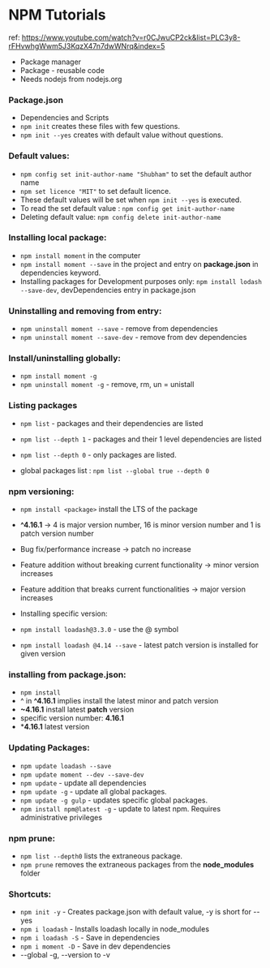 # NPM Tutorials

ref: https://www.youtube.com/watch?v=r0CJwuCP2ck&list=PLC3y8-rFHvwhgWwm5J3KqzX47n7dwWNrq&index=5

- Package manager
- Package - reusable code
- Needs nodejs from nodejs.org

### Package.json
- Dependencies and Scripts
- ```npm init``` creates these files with few questions.
- `npm init --yes` creates with default value without questions.

### Default values:

- `npm config set init-author-name "Shubham"` to set the default author name
- `npm set licence "MIT"` to set default licence. 
- These default values will be set when `npm init --yes` is executed.
- To read the set default value : `npm config get init-author-name`
- Deleting default value: `npm config delete init-author-name`

### Installing local package:

- `npm install moment` in the computer
- `npm install moment --save` in the project and entry on **package.json** in dependencies keyword.
- Installing packages for Development purposes only: `npm install lodash --save-dev`, devDependencies entry in package.json

### Uninstalling and removing from entry:
- `npm uninstall moment --save` - remove from dependencies
- `npm uninstall moment --save-dev` - remove from dev dependencies

### Install/uninstalling globally:

- `npm install moment -g`
- `npm uninstall moment -g` - remove, rm, un = unistall 

### Listing packages

- `npm list` - packages and their dependencies are listed
- `npm list --depth 1` - packages and their 1 level dependencies are listed
- `npm list --depth 0` - only packages are listed.

- global packages list : `npm list --global true --depth 0`

### npm versioning:

- `npm install <package>` install the LTS of the package
- **^4.16.1** -> 4 is major version number, 16 is minor version number and 1 is patch version number
- Bug fix/performance increase -> patch no increase
- Feature addition without breaking current functionality -> minor version increases 
- Feature addition that breaks current functionalities -> major version increases 
- Installing specific version:

- `npm install loadash@3.3.0` - use the @ symbol
- `npm install loadash @4.14 --save` - latest patch version is installed for given version


### installing from package.json:

- `npm install`
- ^ in **^4.16.1**  implies install the latest minor and patch version
- **~4.16.1** install latest **patch** version 
- specific version number: **4.16.1** 
- ***4.16.1** latest version


###  Updating Packages:

- `npm update loadash --save`
- `npm update moment --dev --save-dev`
- `npm update` - update all dependencies
- `npm update -g` - update all global packages.
- `npm update -g gulp` - updates specific global packages.
- `npm install npm@latest -g` - update to latest npm. Requires administrative privileges


### npm prune:

- `npm list --depth0` lists the extraneous package. 
- `npm prune` removes the extraneous packages from the **node_modules** folder

### Shortcuts:

- `npm init -y` - Creates package.json with default value, -y is short for --yes
-  `npm i loadash` - Installs loadash locally in node_modules
- `npm i loadash -S` - Save in dependencies
- `npm i moment -D` - Save in dev dependencies
- --global -g, --version to -v